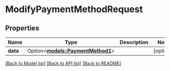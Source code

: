 # ModifyPaymentMethodRequest

## Properties

Name | Type | Description | Notes
------------ | ------------- | ------------- | -------------
**data** | Option<[**models::PaymentMethod1**](PaymentMethod_1.md)> |  | [optional]

[[Back to Model list]](../README.md#documentation-for-models) [[Back to API list]](../README.md#documentation-for-api-endpoints) [[Back to README]](../README.md)


